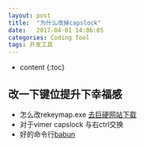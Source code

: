 ```yaml
---
layout: post
title:  "为什么改掉capslock"
date:   2017-04-01 14:06:05
categories: Coding Tool  
tags: 开发工具
---
```


* content
{:toc}


## 改一下键位提升下幸福感
* 怎么改rekeymap.exe
  [去巨硬网站下载](https://www.microsoft.com/en-us/download/details.aspx?id=17657)
* 对于vimer
  capslock 与右ctrl交换
* 好的命令行[babun](https://babun.github.io)
